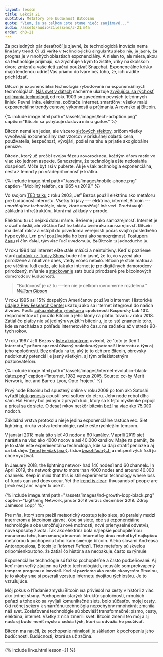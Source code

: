 ```yaml
---
layout: lesson
title: Lekcia 21
subtitle: Metafory pre budúcnosť Bitcoinu
quote: "Viem, že sa celkom iste stane niečo zaujímavé..."
audio: /assets/audio/21lessons/3-21.m4a
order: ch3-21
---
```


Za posledných pár desaťročí je zjavné, že technologická inovácia nemá 
lineárny trend. Či už veríte v technologickú singularitu alebo nie, 
je jasné, že progres je v mnohých oblastiach exponenciálny. A nielen to, 
ale miera, akou sa technológie prijímajú, sa zrýchľuje a kým to zistíte, 
kríky na školskom dvore zmiznú a vaše deti začnú používať Snapchat. 
Exponenciálne krivky majú tendenciu udrieť Vás priamo do tváre bez toho, 
že, ich uvidíte prichádzať.

Bitcoin je exponenciálna technológia vybudovaná na exponenciálnych 
technológiách. [Náš svet v dátach] nádherne ukazuje [zvyšujúcu sa 
rýchlosť prijímania technológií], od roku 1903 so zavedením pevných 
teleónnych liniek. Pevná linka, elektrina, počítače, internet, smartfóny; 
všetky majú exponenciálne trendy cenovej výkonnosti a pr9jmania. 
A rovnako aj Bitcoin.

{% include image.html path="./assets/images/tech-adoption.png" caption="Bitcoin sa pohybuje doslova mimo grafov." %}

Bitcoin nemá len jeden, ale viacero [sieťových efektov], pričom všetky 
vyvolávajú exponenciálny rast vzorcov v príslušnej oblasti: cena, 
používatelia, bezpečnosť, vývojári, podiel na trhu a prijatie ako globálne 
peniaze.

Bitcoin, ktorý už prešiel svojou fázou novorodenca, každým dňom rastie 
vo viac ako jednom aspekte. Samozrejme, že technológia ešte nedosiahla 
dospelosť. Môže byť asi v puberte. Ak je však technológia exponenciálna, 
cesta z temnoty po všadeprítomnosť je krátka.

{% include image.html path="./assets/images/mobile-phone.png" caption="Mobilný telefón, ca 1965 vs 2019." %}

Vo svojom [TED talku] z roku 2003, Jeff Bezos použil elektrinu 
ako metaforu pre budúcnosť internetu. Všetky tri javy --- elektrina, 
internet, Bitcoin --- *umožňujúce* technológie, siete, ktoré umožňujú 
iné veci. Predstavujú základnú infraštruktúru, ktorá má základy 
v prírode.

Elektrinu tu už nejakú dobu máme. Berieme ju ako samozrejmosť. Internet 
je o dosť mladší, ale väčšina ľudí ho takisto berie ako samozrejmosť. 
Bitcoin má desať rokov a vstúpil do povedomia verejnosti počas svojho 
posledného hype cyklu. Len prví používatelia ho berú ako samozrejmosť. 
[Postupom času] si čím ďalej, tým viac ľudí uvedomuje, že Bitcoin tu 
jednoducho je.

V roku 1994 bol internet ešte stále mätúci a neintuitívny. Keď si 
pozrieme starú [nahrávku z Today Show], bude nám jasné, že to, čo 
vyzerá ako prirodzené a intuitívne dnes, vtedy vôbec nebolo. Bitcoin 
je stále mätúci a pre väčšinu ľudí cudzí, ale tak ako internet je 
pre digitálnych domorodcov prirodzený, míňanie a [stackovanie] sats 
budú prirodzené pre bitcoinových domorodcov budúcnosti.

> "Budúcnosť je už tu --- len nie je celkom rovnomerne rozdelená."
> <cite>[William Gibson]</cite>

V roku 1995 asi 15% dospelých Američanov používalo internet. Historické 
[údaje z Pew Research Center] ukazujú ako sa internet integroval do našich 
životov. Podľa [zákazníckeho prieskumu] spoločnosti Kaspersky Lab 13% 
respondentov už použilo Bitcoin a jeho klony na platbu tovaru v roku 2018. 
Zatiaľ čo platby nie sú jediným využitím bitcoinu, je to isté znamenie toho, 
kde sa nachádza z pohľadu internetového času: na začiatku až v strede 
90-tych rokov.

V roku 1997 Jeff Bezos v [liste akcionárom] uviedol, že "toto je Deň 1 
Internetu," pričom spoznal úžasný nedotknutý potenciál internetu a tým 
aj jeho spoločnosti. Bez ohľadu na to, aký je to deň pre Bitcoin, obrovský 
nedotknutý potenciál je jasný všetkým, aj tým príležistostným pozorovateľom.

{% include image.html path="./assets/images/internet-evolution-black-dates.png" caption="Internet, 1982 verzus 2005. Source: cc-by Merit Network, Inc. and Barrett Lyon, Opte Project" %}

Prvý node Bitcoinu bol spustený online v roku 2009 po tom ako Satoshi 
vyťažil [blok genesis] a pustil svoj softvér do éteru. Jeho node nebol dlho 
sám. Hal Finney bol jedným z prvých ľudí, ktorý sa k tejto myšlienke pripojil 
a pridal sa do siete. O desať rokov neskôr [bitcoin beží] na viac ako 
[75.000](https://luke.dashjr.org/programs/bitcoin/files/charts/software.html)
nodoch.

Základná vrstva protokolu nie je jediná exponenciálne rastúca vec. Sieť lightning,
druhá vrstva technológie, rastie ešte rýchlejším tempom.

V januári 2018 mala táto sieť [40 nodov] a 60 kanálov. V apríli 2019 sieť 
narástla na viac ako 4000 nodov a asi 40.000 kanálov. Majte na pamäti, že 
je to stále ešte experimentálna technológia, kde sa dajú stratiť peniaze a 
aj sa tak deje. [Trend je však jasný][Jameson Lopp]: tisíce [bezohľadných] a 
netrpezlivých ľudí ju chce využívať.

In January 2018, the lightning network had [40 nodes] and 60 channels.
In April 2019, the network grew to more than 4000 nodes and around
40.000 channels. Keep in mind that this is still experimental technology
where loss of funds can and does occur. Yet the [trend is clear][Jameson Lopp]:
thousands of people are [reckless] and eager to use it.

{% include image.html path="./assets/images/lnd-growth-lopp-black.png" caption="Lightning Network, január 2018 verzus december 2018. Zdroj: Jameson Lopp" %}

Pre mňa, ktorý som prežil meteorický vzostup tejto siete, sú paralely medzi 
internetom a Bitcoinom zjavné. Obe sú siete, obe sú exponenciálne technológie 
a obe umožňujú nové možnosti, nové priemyselné odvetvia, nové spôsoby života. 
Tak ako elektrina bola najlepšie pochopiteľnou metaforou toho, kam smeruje 
internet, internet by dnes mohol byť najlepšou metaforou k pochopeniu toho, kam 
smeruje bitcoin. Alebo slovami Andreasa Antonopoulosa, Bitcoin je [*Internet 
Peňazí*]. Tieto metafory sú skvelou pripomienkou toho, že zatiaľ čo história 
sa neopakuje, často sa rýmuje.

Exponenciálne technológie sú ťažko pochopiteľné a často podceňované. Aj keď 
mám veľký záujem na týchto technológiách, neustále som prekvapený tempom 
progresu a inovácií. Keď si pozrieme ako rastie ekosystém Bitcoinu, je to 
akoby sme si pozerali vzostup internetu dvojitou rýchlosťou. Je to vzrušujúce.

Môj pokus o hľadanie zmyslu Bitcoin ma priviedol na cesty v histórii z viac 
ako jednej strany. Pochopením starých štruktúr spoločnosti, minulých peňazí a 
toho ako sa vyvíjali komunikačné siete, bolo súčasťou mojej cesty. Od ručnej 
sekery k smartfónu technológia nepochybne mnohokrát zmenila náš svet. Zosieťované
technológie sú obzvlášť transformačné: písmo, cesty, elektrina, internet. Všetky 
z nich zmenili svet. Bitcoin zmenil ten môj a aj naďalej bude meniť mysle a 
srdcia tých, ktorí sa odvážia ho používať.

Bitcoin ma naučil, že pochopenie minulosti je základom k pochopeniu jeho budúcnosti. 
Budúcnosti, ktorá sa už začína.

---

{% include links.html lesson=21 %}

[Náš svet v dátach]: https://ourworldindata.org/
[zvyšujúcu sa rýchlosť prijímania technológií]: https://www.visualcapitalist.com/rising-speed-technological-adoption/
[sieťových efektov]: https://www.thrivenotes.com/the-7-network-effects-of-bitcoin/
[TED talku]: https://www.ted.com/talks/jeff_bezos_on_the_next_web_innovation
[nahrávku z Today Show]: https://www.youtube.com/watch?v=UlJku_CSyNg
[William Gibson]: https://www.npr.org/2018/10/22/1067220/the-science-in-science-fiction
[údaje z Pew Research Center]: https://www.pewinternet.org/2014/02/27/part-1-how-the-internet-has-woven-itself-into-american-life/
[zákazníckeho prieskumu]: https://www.kaspersky.com/blog/money-report-2018/
[liste akcionárom]: http://media.corporate-ir.net/media_files/irol/97/97664/reports/Shareholderletter97.pdf
[bitcoin beží]: https://twitter.com/halfin/status/1110302988?lang=en
[40 nodov]: https://bitcoinist.com/bitcoin-lightning-network-mainnet-nodes/
[bezohľadných]: https://twitter.com/hashtag/reckless
[Jameson Lopp]: https://twitter.com/lopp/status/1077200836072296449
[*The Internet of Money*]: https://theinternetofmoney.info/
[stackovanie]: https://twitter.com/hashtag/stackingsats

<!-- Bitcoin Wiki -->
[blok genesis]: https://en.bitcoin.it/wiki/Genesis_block

<!-- Wikipedia -->
[Postupom času]: https://en.wikipedia.org/wiki/Lindy_effect
[alice]: https://en.wikipedia.org/wiki/Alice%27s_Adventures_in_Wonderland
[carroll]: https://en.wikipedia.org/wiki/Lewis_Carroll
